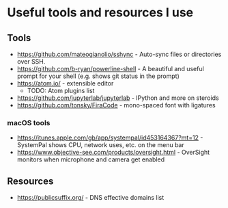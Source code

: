 # Useful tools and resources I use

## Tools

* https://github.com/mateogianolio/sshync - Auto-sync files or directories over SSH. 
* https://github.com/b-ryan/powerline-shell - A beautiful and useful prompt for your shell (e.g. shows git status in the prompt)
* https://atom.io/ - extensible editor
  * TODO: Atom plugins list
* https://github.com/jupyterlab/jupyterlab - IPython and more on steroids
* https://github.com/tonsky/FiraCode - mono-spaced font with ligatures 

### macOS tools
* https://itunes.apple.com/gb/app/systempal/id453164367?mt=12 - SystemPal shows CPU, network uses, etc. on the menu bar
* https://www.objective-see.com/products/oversight.html - OverSight monitors when microphone and camera get enabled

## Resources

* https://publicsuffix.org/ - DNS effective domains list
